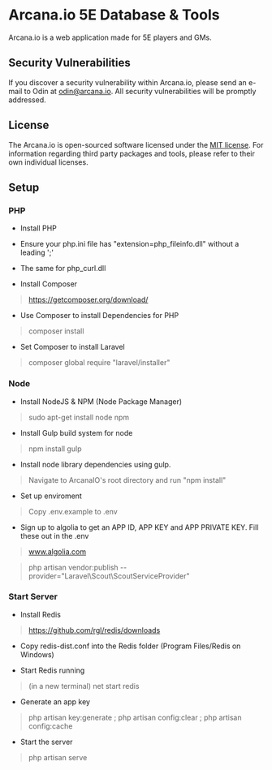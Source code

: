 # Arcana.io 5E Database & Tools

Arcana.io is a web application made for 5E players and GMs.


## Security Vulnerabilities

If you discover a security vulnerability within Arcana.io, please send an e-mail to Odin at odin@arcana.io. All security vulnerabilities will be promptly addressed.

## License

The Arcana.io is open-sourced software licensed under the [MIT license](http://opensource.org/licenses/MIT). For information regarding third party packages and tools, please refer to their own individual licenses. 

## Setup

### PHP

- Install PHP
- Ensure your php.ini file has "extension=php_fileinfo.dll" without a leading ';'
- The same for php_curl.dll

- Install Composer
> https://getcomposer.org/download/

- Use Composer to install Dependencies for PHP
> composer install

- Set Composer to install Laravel
> composer global require "laravel/installer"

### Node

- Install NodeJS & NPM (Node Package Manager)
> sudo apt-get install node npm

- Install Gulp build system for node
> npm install gulp

- Install node library dependencies using gulp.
> Navigate to ArcanaIO's root directory and run "npm install"

- Set up enviroment 
> Copy .env.example to .env

- Sign up to algolia to get an APP ID, APP KEY and APP PRIVATE KEY. Fill these out in the .env
> www.algolia.com

> php artisan vendor:publish --provider="Laravel\Scout\ScoutServiceProvider"

### Start Server

- Install Redis
> https://github.com/rgl/redis/downloads

- Copy redis-dist.conf into the Redis folder (Program Files/Redis on Windows)

- Start Redis running
> (in a new terminal) net start redis

- Generate an app key
> php artisan key:generate ; php artisan config:clear ; php artisan config:cache

- Start the server
> php artisan serve